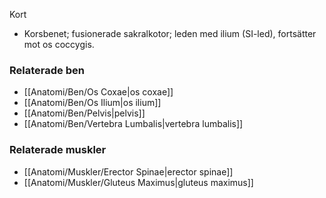 Kort
- Korsbenet; fusionerade sakralkotor; leden med ilium (SI-led), fortsätter mot os coccygis.

### Relaterade ben
- [[Anatomi/Ben/Os Coxae|os coxae]]
- [[Anatomi/Ben/Os Ilium|os ilium]]
- [[Anatomi/Ben/Pelvis|pelvis]]
- [[Anatomi/Ben/Vertebra Lumbalis|vertebra lumbalis]]

### Relaterade muskler
- [[Anatomi/Muskler/Erector Spinae|erector spinae]]
- [[Anatomi/Muskler/Gluteus Maximus|gluteus maximus]]

